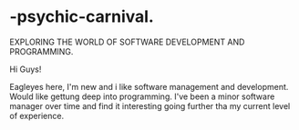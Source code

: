# -psychic-carnival.
EXPLORING THE WORLD OF SOFTWARE DEVELOPMENT AND PROGRAMMING.

Hi Guys!

Eagleyes here, I'm new and i like software management and development. Would like gettung deep into programming.
I've been a minor software manager over time and find it interesting going further tha my current level of experience.
